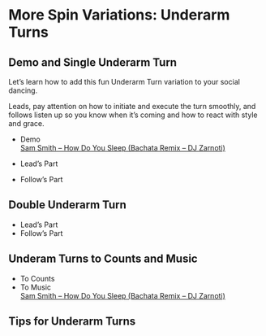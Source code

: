 # More Spin Variations: Underarm Turns

## Demo and Single Underarm Turn

Let’s learn how to add this fun Underarm Turn variation to your social dancing.

Leads, pay attention on how to initiate and execute the turn smoothly, and follows listen up so you know when it’s coming and how to react with style and grace.

* Demo
<br>[Sam Smith – How Do You Sleep (Bachata Remix – DJ Zarnoti)](https://www.youtube.com/watch?v=cK1D1V5y4fU)

* Lead’s Part
* Follow’s Part

## Double Underarm Turn

* Lead’s Part
* Follow’s Part

## Underam Turns to Counts and Music

* To Counts
* To Music
<br>[Sam Smith – How Do You Sleep (Bachata Remix – DJ Zarnoti)](https://www.youtube.com/watch?v=cK1D1V5y4fU)

## Tips for Underarm Turns
